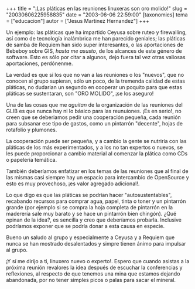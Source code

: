 +++
title = "¡Las pláticas en las reuniones linuxeras son oro molido!"
slug = "20030606225958835"
date = "2003-06-06 22:59:00"
[taxonomies]
tema = ["educacion"]
autor = ["Jesus Martinez Hernandez"]
+++

Un ejemplo: las pláticas que ha impartido Ceyusa sobre ruteo y
firewalling, así como de tecnología inalámbrica me han parecido
geniales; las pláticas de samba de Requiem han sido super interesantes,
o las aportaciones de Bebeboy sobre GIS, *hasta me asusto*, de los
alcances de este género de software. Esto es sólo por citar a algunos,
dejo fuera tal vez otras valiosas aportaciones, perdónenme.

<!-- more -->
La verdad es que si los que no van a las reuniones o los "nuevos", que
no conocen al grupo supieran, sólo un poco, de la tremenda calidad de
estas pláticas, no dudarian un segundo en cooperar un poquito para que
estas pláticas se sustentaran, son "ORO MOLIDO", ¡se los aseguro!

Una de las cosas que me *aguitan* de la organización de las reuniones
del GLIB es que nunca hay ni lo básico para las reunuiones. ¡Es en
serio!, no creen que se deberiamos pedir una cooperación pequeña, cada
reunión para subsanar ese tipo de gastos, como un pintarrón "decente",
hojas de rotafolio y plumones.

La cooperación puede ser pequeña, y a cambio la gente se nutriría con
las pláticas de los más experimentados, y a los no tan expertos o
nuevos, se les puede proporcionar a cambio material al comenzar la
plática como CDs o papelería temática.

También deberíamos enfatizar en los temas de las reuniones que al final
de las mismas casi siempre hay un espacio para intercambio de OpenSource
y esto es muy provechoso, ¡es valor agregado adicional!.

Lo que digo es que las pláticas se podrían hacer "autosustentables",
recabando recursos para comprar agua, papel, tinta o toner y un
pintarrón grande (por ejemplo si se compra la hoja completa de pintarrón
en la maderería sale muy barato y se hace un pintarrón bien chingón).
¿Qué opinan de la idea?, es sencilla y creo que deberíamos probarla.
Inclusive podríamos exponer que se podría donar a esta causa en especie.

Bueno un saludo al grupo y especialmente a Ceyusa y a Requiem que nunca
se han mostrado desalentados y simpre tienen ánimo para impulsar al
grupo.

¡Y sí me dirijo a ti, linuxero nuevo o experto!. Espero que cuando
asistas a la próxima reunión revalores la idea después de escuchar la
conferencias y reflexiones, al respecto de que tenemos una mina que
estamos dejando abandonada, por no tener simples picos o palas para
sacar el mineral.

